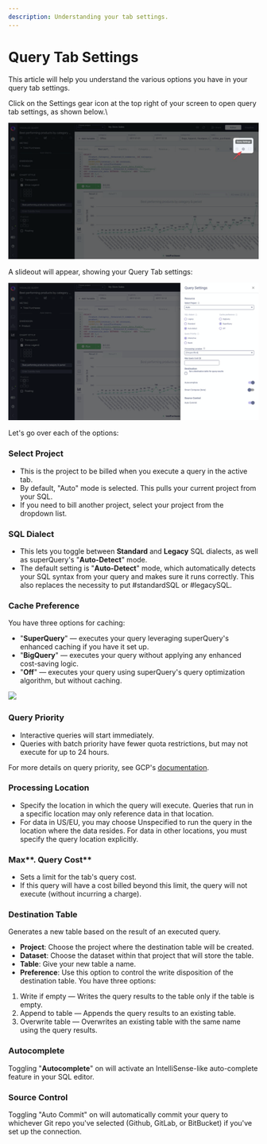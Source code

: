 ```yaml
---
description: Understanding your tab settings.
---
```


# Query Tab Settings

This article will help you understand the various options you have in your query tab settings.

Click on the Settings gear icon at the top right of your screen to open query tab settings, as shown below.\

![](<../.gitbook/assets/image (19).png>)

A slideout will appear, showing your Query Tab settings:

![](<../.gitbook/assets/image (20).png>)

Let's go over each of the options:

### Select Project

* This is the project to be billed when you execute a query in the active tab.&#x20;
* By default, "Auto" mode is selected. This pulls your current project from your SQL.&#x20;
* If you need to bill another project, select your project from the dropdown list.

### SQL Dialect

* This lets you toggle between **Standard** and **Legacy** SQL dialects, as well as superQuery's "**Auto-Detect**" mode.&#x20;
* The default setting is "**Auto-Detect**" mode, which automatically detects your SQL syntax from your query and makes sure it runs correctly. This also replaces the necessity to put #standardSQL or #legacySQL.

### Cache Preference

You have three options for caching:

* "**SuperQuery**" &mdash; executes your query leveraging superQuery's enhanced caching if you have it set up.
* "**BigQuery**" &mdash; executes your query without applying any enhanced cost-saving logic.&#x20;
* "**Off**" &mdash; executes your query using superQuery's query optimization algorithm, but without caching.&#x20;

[![](https://downloads.intercomcdn.com/i/o/130019029/eaac9cf1706138996e0c05c5/image.png)](https://downloads.intercomcdn.com/i/o/130019029/eaac9cf1706138996e0c05c5/image.png)

### Query Priority

* Interactive queries will start immediately.&#x20;
* Queries with batch priority have fewer quota restrictions, but may not execute for up to 24 hours.&#x20;

For more details on query priority, see GCP's [documentation](https://developers.google.com/bigquery/docs/queries#batchqueries).

### Processing Location

* Specify the location in which the query will execute. Queries that run in a specific location may only reference data in that location.
* For data in US/EU, you may choose Unspecified to run the query in the location where the data resides. For data in other locations, you must specify the query location explicitly.

### Max**. Query Cost**

* Sets a limit for the tab's query cost.
* If this query will have a cost billed beyond this limit, the query will not execute (without incurring a charge).

### Destination Table

Generates a new table based on the result of an executed query.&#x20;

* **Project**: Choose the project where the destination table will be created.
* **Dataset**: Choose the dataset within that project that will store the table.&#x20;
* **Table**: Give your new table a name.
* **Preference**: Use this option to control the write disposition of the destination table. You have three options:

1. Write if empty &mdash; Writes the query results to the table only if the table is empty.
2. Append to table &mdash; Appends the query results to an existing table.
3. Overwrite table &mdash; Overwrites an existing table with the same name using the query results.

### Autocomplete

Toggling "**Autocomplete**" on will activate an IntelliSense-like auto-complete feature in your SQL editor.&#x20;

### Source Control

Toggling "Auto Commit" on will automatically commit your query to whichever Git repo you've selected (Github, GitLab, or BitBucket) if you've set up the connection.
